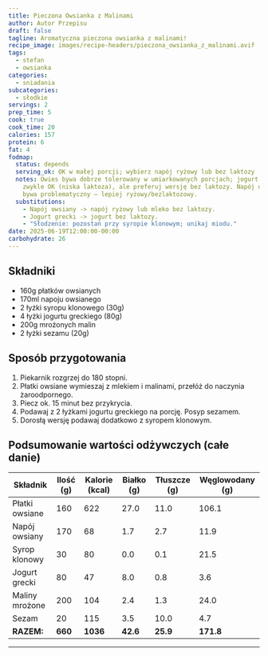 ```yaml
---
title: Pieczona Owsianka z Malinami
author: Autor Przepisu
draft: false
tagline: Aromatyczna pieczona owsianka z malinami!
recipe_image: images/recipe-headers/pieczona_owsianka_z_malinami.avif
tags:
  - stefan
  - owsianka
categories:
  - sniadania
subcategories:
  - słodkie
servings: 2
prep_time: 5
cook: true
cook_time: 20
calories: 157
protein: 6
fat: 4
fodmap:
  status: depends
  serving_ok: OK w małej porcji; wybierz napój ryżowy lub bez laktozy
  notes: Owies bywa dobrze tolerowany w umiarkowanych porcjach; jogurt grecki
    zwykle OK (niska laktoza), ale preferuj wersję bez laktozy. Napój owsiany
    bywa problematyczny – lepiej ryżowy/bezlaktozowy.
  substitutions:
    - Napój owsiany -> napój ryżowy lub mleko bez laktozy.
    - Jogurt grecki -> jogurt bez laktozy.
    - "Słodzenie: pozostań przy syropie klonowym; unikaj miodu."
date: 2025-06-19T12:00:00-00:00
carbohydrate: 26
---
```


## Składniki
- 160g płatków owsianych
- 170ml napoju owsianego
- 2 łyżki syropu klonowego (30g)
- 4 łyżki jogurtu greckiego (80g)
- 200g mrożonych malin
- 2 łyżki sezamu (20g)

## Sposób przygotowania
1. Piekarnik rozgrzej do 180 stopni.
2. Płatki owsiane wymieszaj z mlekiem i malinami, przełóż do naczynia żaroodpornego.
3. Piecz ok. 15 minut bez przykrycia.
4. Podawaj z 2 łyżkami jogurtu greckiego na porcję. Posyp sezamem.
5. Dorosłą wersję podawaj dodatkowo z syropem klonowym.

## Podsumowanie wartości odżywczych (całe danie)

| Składnik         | Ilość (g) | Kalorie (kcal) | Białko (g) | Tłuszcze (g) | Węglowodany (g) |
|------------------|-----------|---------------|------------|--------------|-----------------|
| Płatki owsiane   | 160       | 622           | 27.0       | 11.0         | 106.1           |
| Napój owsiany    | 170       | 68            | 1.7        | 2.7          | 11.9            |
| Syrop klonowy    | 30        | 80            | 0.0        | 0.1          | 21.5            |
| Jogurt grecki    | 80        | 47            | 8.0        | 0.8          | 3.6             |
| Maliny mrożone   | 200       | 104           | 2.4        | 1.3          | 24.0            |
| Sezam            | 20        | 115           | 3.5        | 10.0         | 4.7             |
| **RAZEM:**       | **660**   | **1036**      | **42.6**   | **25.9**     | **171.8**       |

---
